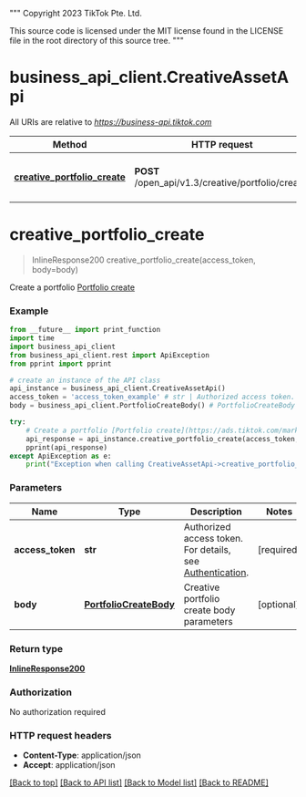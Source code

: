 """
 Copyright 2023 TikTok Pte. Ltd.

 This source code is licensed under the MIT license found in
 the LICENSE file in the root directory of this source tree.
"""
# business_api_client.CreativeAssetApi

All URIs are relative to *https://business-api.tiktok.com*

Method | HTTP request | Description
------------- | ------------- | -------------
[**creative_portfolio_create**](CreativeAssetApi.md#creative_portfolio_create) | **POST** /open_api/v1.3/creative/portfolio/create/ | Create a portfolio [Portfolio create](https://ads.tiktok.com/marketing_api/docs?id&#x3D;1739091950439426)

# **creative_portfolio_create**
> InlineResponse200 creative_portfolio_create(access_token, body=body)

Create a portfolio [Portfolio create](https://ads.tiktok.com/marketing_api/docs?id=1739091950439426)

### Example
```python
from __future__ import print_function
import time
import business_api_client
from business_api_client.rest import ApiException
from pprint import pprint

# create an instance of the API class
api_instance = business_api_client.CreativeAssetApi()
access_token = 'access_token_example' # str | Authorized access token. For details, see [Authentication](https://ads.tiktok.com/marketing_api/docs?id=1738373164380162).
body = business_api_client.PortfolioCreateBody() # PortfolioCreateBody | Creative portfolio create body parameters (optional)

try:
    # Create a portfolio [Portfolio create](https://ads.tiktok.com/marketing_api/docs?id=1739091950439426)
    api_response = api_instance.creative_portfolio_create(access_token, body=body)
    pprint(api_response)
except ApiException as e:
    print("Exception when calling CreativeAssetApi->creative_portfolio_create: %s\n" % e)
```

### Parameters

Name | Type | Description  | Notes
------------- | ------------- | ------------- | -------------
 **access_token** | **str**| Authorized access token. For details, see [Authentication](https://ads.tiktok.com/marketing_api/docs?id&#x3D;1738373164380162). | [required]
 **body** | [**PortfolioCreateBody**](PortfolioCreateBody.md)| Creative portfolio create body parameters | [optional] 

### Return type

[**InlineResponse200**](InlineResponse200.md)

### Authorization

No authorization required

### HTTP request headers

 - **Content-Type**: application/json
 - **Accept**: application/json

[[Back to top]](#) [[Back to API list]](../README.md#documentation-for-api-endpoints) [[Back to Model list]](../README.md#documentation-for-models) [[Back to README]](../README.md)

